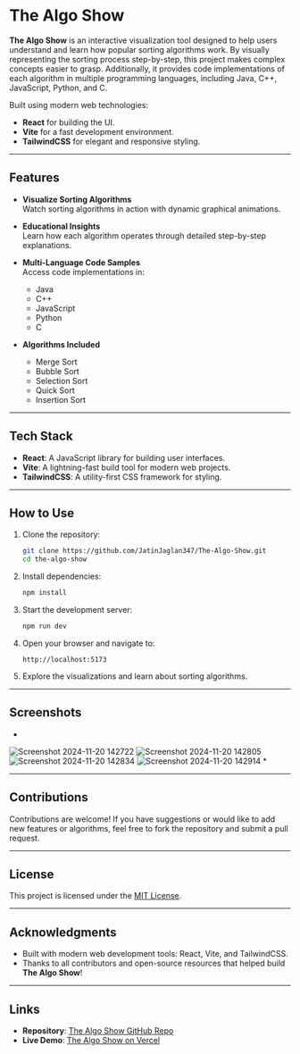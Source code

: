 
# The Algo Show

**The Algo Show** is an interactive visualization tool designed to help users understand and learn how popular sorting algorithms work. By visually representing the sorting process step-by-step, this project makes complex concepts easier to grasp. Additionally, it provides code implementations of each algorithm in multiple programming languages, including Java, C++, JavaScript, Python, and C.

Built using modern web technologies:
- **React** for building the UI.
- **Vite** for a fast development environment.
- **TailwindCSS** for elegant and responsive styling.

---

## Features

- **Visualize Sorting Algorithms**  
  Watch sorting algorithms in action with dynamic graphical animations.
  
- **Educational Insights**  
  Learn how each algorithm operates through detailed step-by-step explanations.

- **Multi-Language Code Samples**  
  Access code implementations in:
  - Java
  - C++
  - JavaScript
  - Python
  - C

- **Algorithms Included**  
  - Merge Sort  
  - Bubble Sort  
  - Selection Sort  
  - Quick Sort  
  - Insertion Sort  

---

## Tech Stack

- **React**: A JavaScript library for building user interfaces.  
- **Vite**: A lightning-fast build tool for modern web projects.  
- **TailwindCSS**: A utility-first CSS framework for styling.  

---

## How to Use

1. Clone the repository:  
   ```bash
   git clone https://github.com/JatinJaglan347/The-Algo-Show.git
   cd the-algo-show
   ```

2. Install dependencies:  
   ```bash
   npm install
   ```

3. Start the development server:  
   ```bash
   npm run dev
   ```

4. Open your browser and navigate to:  
   ```
   http://localhost:5173
   ```

5. Explore the visualizations and learn about sorting algorithms.

---

## Screenshots

*
![Screenshot 2024-11-20 142722](https://github.com/user-attachments/assets/f19ca447-2e77-42e5-b361-806d51d2aec5)
![Screenshot 2024-11-20 142805](https://github.com/user-attachments/assets/ab51ac10-d8e5-4bf6-9f99-0603569adf64)
![Screenshot 2024-11-20 142834](https://github.com/user-attachments/assets/00e7aaff-628c-49c6-aa41-181337104907)
![Screenshot 2024-11-20 142914](https://github.com/user-attachments/assets/c312ef44-cb01-48fb-b143-5a73cfac0681)
*


---

## Contributions

Contributions are welcome! If you have suggestions or would like to add new features or algorithms, feel free to fork the repository and submit a pull request.  

---

## License

This project is licensed under the [MIT License](LICENSE).  

---

## Acknowledgments

- Built with modern web development tools: React, Vite, and TailwindCSS.
- Thanks to all contributors and open-source resources that helped build **The Algo Show**!

---

## Links

- **Repository**: [The Algo Show GitHub Repo](https://github.com/JatinJaglan347/The-Algo-Show.git)
- **Live Demo**: [The Algo Show on Vercel](https://the-algo-show.vercel.app/)

